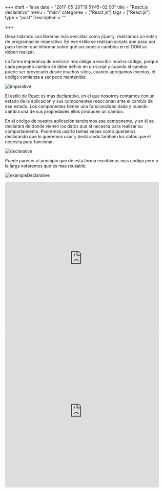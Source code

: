+++
draft = false
date = "2017-05-20T19:51:45+02:00"
title = "React.js declarativo"
menu = "main"
categories = ["React.js"]
tags = ["React.js"]
type = "post"
Description = ""

+++

Desarrollando con librerías más sencillas como jQuery, realizamos un estilo de programación imperativo. En ese estilo se realizan scripts que paso por paso tienen que informar sobre qué acciones o cambios en el DOM se deben realizar.

La forma imperativa de declarar nos obliga a escribir mucho código, porque cada pequeño cambio se debe definir en un script y cuando el cambio puede ser provocado desde muchos sitios, cuando agregamos eventos, el código comienza a ser poco mantenible.

![imperative](../../../img/react/imperative.png)

El estilo de React es más declarativo, en el que nosotros contamos con un estado de la aplicación y sus componentes reaccionan ante el cambio de ese estado. Los componentes tienen una funcionalidad dada y cuando cambia una de sus propiedades ellos producen un cambio.

En el código de nuestra aplicación tendremos ese componente, y en él se declarará de donde vienen los datos que él necesita para realizar su comportamiento. Podremos usarlo tantas veces como queramos declarando que lo queremos usar y declarando también los datos que él necesita para funcionar.

![declarative](../../../img/react/declarative.png)

Puede parecer al principio que de esta forma escribimos mas codigo pero a la larga notaremos que es mas reusable.

![exampleDeclarative](../../../img/react/exampleDecla.png)


<iframe
    src="https://codesandbox.io/embed/rvxk0E96"
    style="width:100%; height:500px; border:0; border-radius: 4px; overflow:hidden;"
    sandbox="allow-modals allow-forms allow-popups allow-scripts allow-same-origin" 
></iframe>

<iframe
    src="https://jsfiddle.net/ymedlop/qzttu2av/5/embed/"
    style="width:100%; height:500px; border:0; border-radius: 4px; overflow:hidden;"
    sandbox="allow-modals allow-forms allow-popups allow-scripts allow-same-origin" 
></iframe>